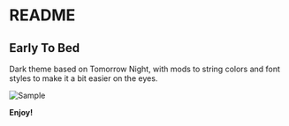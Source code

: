 # README
## Early To Bed
Dark theme based on Tomorrow Night, with mods to string colors and font styles to make it a bit easier on the eyes.

![Sample](http://i.imgur.com/OjodAd3.png "Sample")

**Enjoy!**